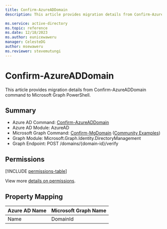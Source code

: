 ```yaml
---
title: Confirm-AzureADDomain
description: This article provides migration details from Confirm-AzureADDomain command to Microsoft Graph PowerShell.

ms.service: active-directory
ms.topic: reference
ms.date: 12/18/2023
ms.author: eunicewaweru
manager: CelesteDG
author: msewaweru
ms.reviewer: stevemutungi
---
```


# Confirm-AzureADDomain

This article provides migration details from Confirm-AzureADDomain command to Microsoft Graph PowerShell.

## Summary

+ Azure AD Command: [Confirm-AzureADDomain](/powershell/module/azuread/confirm-azureaddomain)
+ Azure AD Module: AzureAD
+ Microsoft Graph Command: [Confirm-MgDomain](/powershell/module/microsoft.graph.identity.directorymanagement/confirm-mgdomain) ([Community Examples](https://github.com/orgs/msgraph/discussions?discussions_q=Confirm-MgDomain))
+ Graph Module: Microsoft.Graph.Identity.DirectoryManagement
+ Graph Endpoint:  POST /domains/{domain-id}/verify

## Permissions

[!INCLUDE [permissions-table](~/graphref/api-reference/v1.0/includes/permissions/domain-verify-permissions.md)]

View more [details on permissions](/graph/api/domain-verify#permissions).

## Property Mapping

|Azure AD Name|Microsoft Graph Name|
|---|---|
|Name|DomainId|